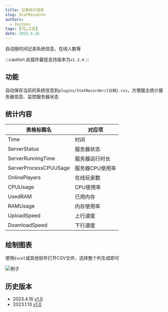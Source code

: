 ```yaml
---
title: 记录统计信息
slug: StatRecodrer
authors: 
  - Zaitonn
tags: [JS,工具]
date: 2023.4.16
---
```


自动按时间记录系统信息、在线人数等

<!--truncate-->

:::caution
此插件最低支持版本为`v1.3.4`
:::

## 功能

自动保存当前的系统信息到`plugins/StatRecorder/{日期}.csv`，方便服主统计服务器信息、监控服务器状态

## 统计内容

| 表格标题名            | 对应项          |
| --------------------- | --------------- |
| Time                  | 时间            |
| ServerStatus          | 服务器状态      |
| ServerRunningTime     | 服务器运行时长  |
| ServerProcessCPUUSage | 服务器CPU使用率 |
| OnlinePlayers         | 在线玩家数      |
| CPUUsage              | CPU使用率       |
| UsedRAM               | 已用内存        |
| RAMUsage              | 内存使用率      |
| UploadSpeed           | 上行速度        |
| DownloadSpeed         | 下行速度        |

## 绘制图表

使用`Excel`或其他软件打开CSV文件，选择整个列生成即可

![例子](/img/StatRecodrer/1.png)

## 历史版本

- 2023.4.16 [v1.0](https://download.serein.cc/https://raw.githubusercontent.com/Zaitonn/Serein-Docs/5bf23e0c3666087a1faca1ada4064781b9d50c20/JS/StatRecodrer/v1.1/StatRecorder.js)
- 2023.1.13 [v1.0](https://download.serein.cc/https://raw.githubusercontent.com/Zaitonn/Serein-Docs/5bf23e0c3666087a1faca1ada4064781b9d50c20/JS/StatRecodrer/v1.0/StatRecorder.js)
